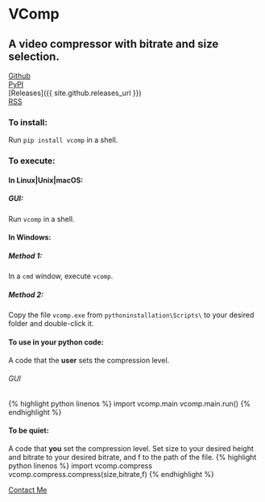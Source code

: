 # VComp    

## A video compressor with bitrate and size selection.  

[Github](https://github.com/poyynt/vcomp)    
[PyPI](https://pypi.org/project/vcomp)  
[Releases]({{ site.github.releases_url }})  
[RSS](feed.xml)  


### To install:
Run `pip install vcomp` in a shell.


### To execute:  
#### In Linux|Unix|macOS:  
##### GUI:  
Run `vcomp` in a shell.  
#### In Windows:
##### Method 1:
In a `cmd` window, execute `vcomp`.  
##### Method 2:
Copy the file `vcomp.exe` from `pythoninstallation\Scripts\` to your desired folder and double-click it.  
#### To use in your python code:  
A code that the **user** sets the compression level.
###### GUI
{% highlight python linenos %}
import vcomp.main
vcomp.main.run()
{% endhighlight %}
#### To be quiet:  
A code that **you** set the compression level.
Set size to your desired height and bitrate to your desired bitrate, and f to the path of the file.
{% highlight python linenos %}
import vcomp.compress
vcomp.compress.compress(size,bitrate,f)
{% endhighlight %}

[Contact Me](mailto:parsa@programmer.net)
